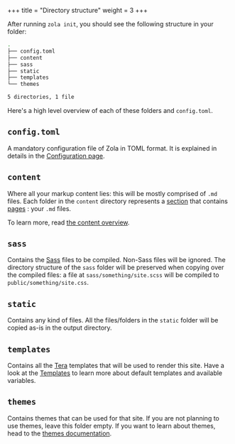 +++
title = "Directory structure"
weight = 3
+++

After running `zola init`, you should see the following structure in your folder:


```bash
.
├── config.toml
├── content
├── sass
├── static
├── templates
└── themes

5 directories, 1 file
```

Here's a high level overview of each of these folders and `config.toml`.

## `config.toml`
A mandatory configuration file of Zola in TOML format.
It is explained in details in the [Configuration page](./documentation/getting-started/configuration.md).

## `content`
Where all your markup content lies: this will be mostly comprised of `.md` files.
Each folder in the `content` directory represents a [section](./documentation/content/section.md)
that contains [pages](./documentation/content/page.md) : your `.md` files.

To learn more, read [the content overview](./documentation/content/overview.md).

## `sass`
Contains the [Sass](http://sass-lang.com) files to be compiled. Non-Sass files will be ignored.
The directory structure of the `sass` folder will be preserved when copying over the compiled files: a file at
`sass/something/site.scss` will be compiled to `public/something/site.css`.

## `static`
Contains any kind of files. All the files/folders in the `static` folder will be copied as-is in the output directory.

## `templates`
Contains all the [Tera](https://tera.netlify.com) templates that will be used to render this site.
Have a look at the [Templates](./documentation/templates/_index.md) to learn more about default templates
and available variables.

## `themes`
Contains themes that can be used for that site. If you are not planning to use themes, leave this folder empty.
If you want to learn about themes, head to the [themes documentation](./documentation/themes/_index.md).
